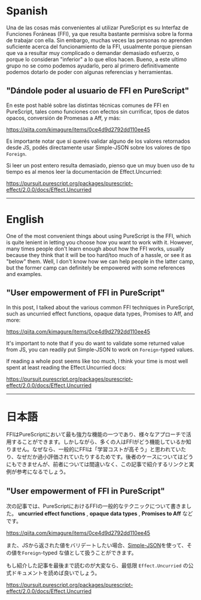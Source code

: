 # Spanish

Una de las cosas más convenientes al utilizar PureScript es su Interfaz de Funciones Foráneas (FFI), ya que resulta bastante permisiva sobre la forma de trabajar con ella. Sin embargo, muchas veces las personas no aprenden suficiente acerca del funcionamiento de la FFI, usualmente porque piensan que va a resultar muy complicado o demandar demasiado esfuerzo, o porque lo consideran "inferior" a lo que ellos hacen. Bueno, a este ultimo grupo no se como podemos ayudarlo, pero al primero definitivamente podemos dotarlo de poder con algunas referencias y herramientas.

## "Dándole poder al usuario de FFI en PureScript"

En este post hablé sobre las distintas técnicas comunes de FFI en PureScript, tales como funciones con efectos sin currificar, tipos de datos opacos, conversión de Promesas a Aff, y más:

<https://qiita.com/kimagure/items/0ce4d9d2792dd110ee45>

Es importante notar que si querés validar alguno de los valores retornados desde JS, podés directamente usar Simple-JSON sobre los valores de tipo `Foreign`.

Si leer un post entero resulta demasiado, pienso que un muy buen uso de tu tiempo es al menos leer la documentación de Effect.Uncurried:

<https://pursuit.purescript.org/packages/purescript-effect/2.0.0/docs/Effect.Uncurried>

---

# English

One of the most convenient things about using PureScript is the FFI, which is quite lenient in letting you choose how you want to work with it. However, many times people don't learn enough about how the FFI works, usually because they think that it will be too hard/too much of a hassle, or see it as "below" them. Well, I don't know how we can help people in the latter camp, but the former camp can definitely be empowered with some references and examples.

## "User empowerment of FFI in PureScript"

In this post, I talked about the various common FFI techniques in PureScript, such as uncurried effect functions, opaque data types, Promises to Aff, and more:

<https://qiita.com/kimagure/items/0ce4d9d2792dd110ee45>

It's important to note that if you do want to validate some returned value from JS, you can readily put Simple-JSON to work on `Foreign`-typed values.

If reading a whole post seems like too much, I think your time is most well spent at least reading the Effect.Uncurried docs:

<https://pursuit.purescript.org/packages/purescript-effect/2.0.0/docs/Effect.Uncurried>

---

# 日本語

FFIはPureScriptにおいて最も強力な機能の一つであり、様々なアプローチで活用することができます。しかしながら、多くの人はFFIがどう機能しているか知りません。なぜなら、一般的にFFIは「学習コストが高そう」と思われていたり、なぜだか過小評価されていたりするためです。後者のケースについてはどうにもできませんが、前者については間違いなく、この記事で紹介するリンクと実例が参考になるでしょう。

## "User empowerment of FFI in PureScript"

次の記事では、PureScriptにおけるFFIの一般的なテクニックについて書きました。 **uncurried effect functions** , **opaque data types** , **Promises to Aff** などです。

https://qiita.com/kimagure/items/0ce4d9d2792dd110ee45

また、JSから返された値をバリデートしたい場合、[Simple-JSON](https://github.com/justinwoo/purescript-simple-json)を使って、その値を`Foreign`-typed な値として扱うことができます。

もし紹介した記事を最後まで読むのが大変なら、最低限 `Effect.Uncurried` の公式ドキュメントを読めば良いでしょう。

https://pursuit.purescript.org/packages/purescript-effect/2.0.0/docs/Effect.Uncurried

